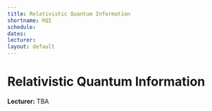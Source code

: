 ```yaml
---
title: Relativistic Quantum Information
shortname: RQI
schedule: 
dates: 
lecturer: 
layout: default
---
```


# Relativistic Quantum Information

**Lecturer:** TBA
